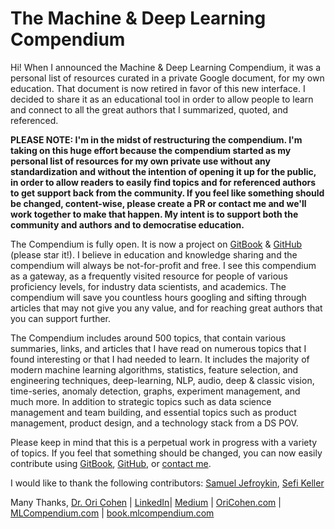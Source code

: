 # The Machine & Deep Learning Compendium

Hi! When I announced the Machine & Deep Learning Compendium, it was a personal list of resources curated in a private Google document, for my own education. That document is now retired in favor of this new interface. I decided to share it as an educational tool in order to allow people to learn and connect to all the great authors that I summarized, quoted, and referenced.

**PLEASE NOTE: I'm in the midst of restructuring the compendium. I'm taking on this huge effort because the compendium started as my personal list of resources for my own private use without any standardization and without the intention of opening it up for the public, in order to allow readers to easily find topics and for referenced authors to get support back from the community. If you feel like something should be changed, content-wise, please create a PR or contact me and we'll work together to make that happen. My intent is to support both the community and authors and to democratise education.**

The Compendium is fully open. It is now a project on [GitBook](https://book.mlcompendium.com) & [GitHub](https://github.com/orico/www.mlcompendium.com/) (please star it!). I believe in education and knowledge sharing and the compendium will always be not-for-profit and free. I see this compendium as a gateway, as a frequently visited resource for people of various proficiency levels, for industry data scientists, and academics. The compendium will save you countless hours googling and sifting through articles that may not give you any value, and for reaching great authors that you can support further.

The Compendium includes around 500 topics, that contain various summaries, links, and articles that I have read on numerous topics that I found interesting or that I had needed to learn. It includes the majority of modern machine learning algorithms, statistics, feature selection, and engineering techniques, deep-learning, NLP, audio, deep & classic vision, time-series, anomaly detection, graphs, experiment management, and much more. In addition to strategic topics such as data science management and team building, and essential topics such as product management, product design, and a technology stack from a DS POV.

Please keep in mind that this is a perpetual work in progress with a variety of topics. If you feel that something should be changed, you can now easily contribute using [GitBook](https://book.mlcompendium.com), [GitHub](https://github.com/orico/www.mlcompendium.com/tree/master), or [contact me](https://www.linkedin.com/in/cohenori/).

I would like to thank the following contributors: [Samuel Jefroykin](https://www.linkedin.com/in/samueljefroykin/), [Sefi Keller](https://www.linkedin.com/in/sefikeller/?originalSubdomain=il)

Many Thanks, [Dr. Ori Cohen](http://cohenori.medium.com) | [LinkedIn](https://www.linkedin.com/in/cohenori/)| [Medium](https://medium.com/@cohenori) | [OriCohen.com](https://www.oricohen.com) | [MLCompendium.com](http://www.mlcompendium.com) | [book.mlcompendium.com](https://book.mlcompendium.com)
